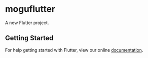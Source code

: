 # moguflutter

A new Flutter project.

## Getting Started

For help getting started with Flutter, view our online
[documentation](https://flutter.io/).
